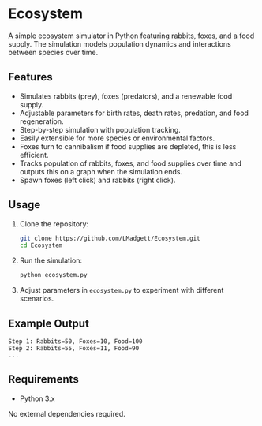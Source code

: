 # Ecosystem
A simple ecosystem simulator in Python featuring rabbits, foxes, and a food supply. The simulation models population dynamics and interactions between species over time.

## Features

- Simulates rabbits (prey), foxes (predators), and a renewable food supply.
- Adjustable parameters for birth rates, death rates, predation, and food regeneration.
- Step-by-step simulation with population tracking.
- Easily extensible for more species or environmental factors.
- Foxes turn to cannibalism if food supplies are depleted, this is less efficient.
- Tracks population of rabbits, foxes, and food supplies over time and outputs this on a graph when the simulation ends.
- Spawn foxes (left click) and rabbits (right click).

## Usage

1. Clone the repository:
    ```bash
    git clone https://github.com/LMadgett/Ecosystem.git
    cd Ecosystem
    ```

2. Run the simulation:
    ```bash
    python ecosystem.py
    ```

3. Adjust parameters in `ecosystem.py` to experiment with different scenarios.

## Example Output

```
Step 1: Rabbits=50, Foxes=10, Food=100
Step 2: Rabbits=55, Foxes=11, Food=90
...
```

## Requirements

- Python 3.x

No external dependencies required.